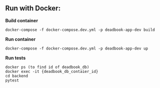 ## Run with Docker:


**Build container**
```
docker-compose -f docker-compose.dev.yml -p deadbook-app-dev build
```

**Run container**
```
docker-compose -f docker-compose.dev.yml -p deadbook-app-dev up
```

**Run tests**
```
docker ps (to find id of deadbook_db)
docker exec -it {deadbook_db_contaier_id}
cd backend
pytest
```
